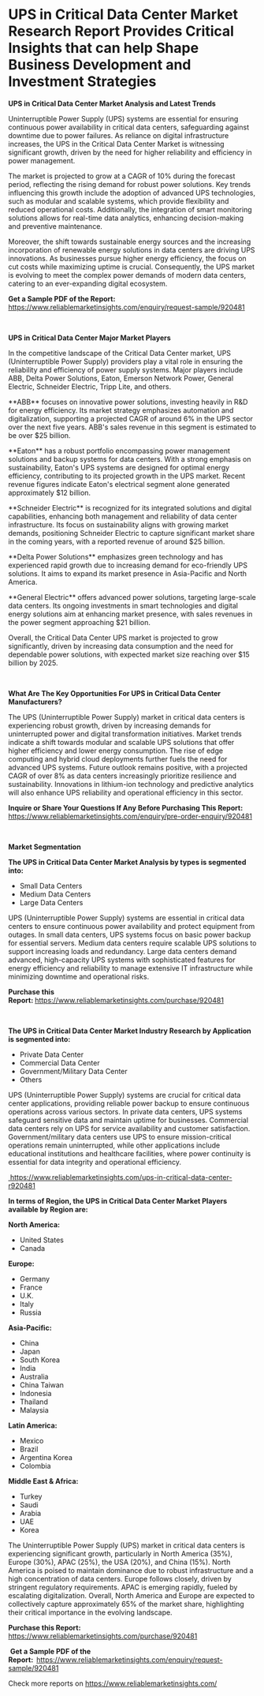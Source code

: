 <p><h1>UPS in Critical Data Center Market Research Report Provides Critical Insights that can help Shape Business Development and Investment Strategies</h1></p><p><strong>UPS in Critical Data Center Market Analysis and Latest Trends</strong></p>
<p><p>Uninterruptible Power Supply (UPS) systems are essential for ensuring continuous power availability in critical data centers, safeguarding against downtime due to power failures. As reliance on digital infrastructure increases, the UPS in the Critical Data Center Market is witnessing significant growth, driven by the need for higher reliability and efficiency in power management.</p><p>The market is projected to grow at a CAGR of 10% during the forecast period, reflecting the rising demand for robust power solutions. Key trends influencing this growth include the adoption of advanced UPS technologies, such as modular and scalable systems, which provide flexibility and reduced operational costs. Additionally, the integration of smart monitoring solutions allows for real-time data analytics, enhancing decision-making and preventive maintenance.</p><p>Moreover, the shift towards sustainable energy sources and the increasing incorporation of renewable energy solutions in data centers are driving UPS innovations. As businesses pursue higher energy efficiency, the focus on cut costs while maximizing uptime is crucial. Consequently, the UPS market is evolving to meet the complex power demands of modern data centers, catering to an ever-expanding digital ecosystem.</p></p>
<p><strong>Get a Sample PDF of the Report:&nbsp;</strong> <a href="https://www.reliablemarketinsights.com/enquiry/request-sample/920481?utm_campaign=2199&utm_medium=2&utm_source=Github&utm_content=ia&utm_term=07032025&utm_id=ups-in-critical-data-center">https://www.reliablemarketinsights.com/enquiry/request-sample/920481</a></p>
<p>&nbsp;</p>
<p><strong>UPS in Critical Data Center Major Market Players</strong></p>
<p><p>In the competitive landscape of the Critical Data Center market, UPS (Uninterruptible Power Supply) providers play a vital role in ensuring the reliability and efficiency of power supply systems. Major players include ABB, Delta Power Solutions, Eaton, Emerson Network Power, General Electric, Schneider Electric, Tripp Lite, and others.</p><p>**ABB** focuses on innovative power solutions, investing heavily in R&D for energy efficiency. Its market strategy emphasizes automation and digitalization, supporting a projected CAGR of around 6% in the UPS sector over the next five years. ABB's sales revenue in this segment is estimated to be over $25 billion.</p><p>**Eaton** has a robust portfolio encompassing power management solutions and backup systems for data centers. With a strong emphasis on sustainability, Eaton's UPS systems are designed for optimal energy efficiency, contributing to its projected growth in the UPS market. Recent revenue figures indicate Eaton's electrical segment alone generated approximately $12 billion.</p><p>**Schneider Electric** is recognized for its integrated solutions and digital capabilities, enhancing both management and reliability of data center infrastructure. Its focus on sustainability aligns with growing market demands, positioning Schneider Electric to capture significant market share in the coming years, with a reported revenue of around $25 billion.</p><p>**Delta Power Solutions** emphasizes green technology and has experienced rapid growth due to increasing demand for eco-friendly UPS solutions. It aims to expand its market presence in Asia-Pacific and North America.</p><p>**General Electric** offers advanced power solutions, targeting large-scale data centers. Its ongoing investments in smart technologies and digital energy solutions aim at enhancing market presence, with sales revenues in the power segment approaching $21 billion.</p><p>Overall, the Critical Data Center UPS market is projected to grow significantly, driven by increasing data consumption and the need for dependable power solutions, with expected market size reaching over $15 billion by 2025.</p></p>
<p>&nbsp;</p>
<p><strong>What Are The Key Opportunities For UPS in Critical Data Center Manufacturers?</strong></p>
<p><p>The UPS (Uninterruptible Power Supply) market in critical data centers is experiencing robust growth, driven by increasing demands for uninterrupted power and digital transformation initiatives. Market trends indicate a shift towards modular and scalable UPS solutions that offer higher efficiency and lower energy consumption. The rise of edge computing and hybrid cloud deployments further fuels the need for advanced UPS systems. Future outlook remains positive, with a projected CAGR of over 8% as data centers increasingly prioritize resilience and sustainability. Innovations in lithium-ion technology and predictive analytics will also enhance UPS reliability and operational efficiency in this sector.</p></p>
<p><strong>Inquire or Share Your Questions If Any Before Purchasing This Report:</strong> <a href="https://www.reliablemarketinsights.com/enquiry/pre-order-enquiry/920481?utm_campaign=2199&utm_medium=2&utm_source=Github&utm_content=ia&utm_term=07032025&utm_id=ups-in-critical-data-center">https://www.reliablemarketinsights.com/enquiry/pre-order-enquiry/920481</a></p>
<p>&nbsp;</p>
<p><strong>Market Segmentation</strong></p>
<p><strong>The UPS in Critical Data Center Market Analysis by types is segmented into:</strong></p>
<p><ul><li>Small Data Centers</li><li>Medium Data Centers</li><li>Large Data Centers</li></ul></p>
<p><p>UPS (Uninterruptible Power Supply) systems are essential in critical data centers to ensure continuous power availability and protect equipment from outages. In small data centers, UPS systems focus on basic power backup for essential servers. Medium data centers require scalable UPS solutions to support increasing loads and redundancy. Large data centers demand advanced, high-capacity UPS systems with sophisticated features for energy efficiency and reliability to manage extensive IT infrastructure while minimizing downtime and operational risks.</p></p>
<p><strong>Purchase this Report:&nbsp;</strong><a href="https://www.reliablemarketinsights.com/purchase/920481?utm_campaign=2199&utm_medium=2&utm_source=Github&utm_content=ia&utm_term=07032025&utm_id=ups-in-critical-data-center">https://www.reliablemarketinsights.com/purchase/920481</a></p>
<p>&nbsp;</p>
<p><strong>The UPS in Critical Data Center Market Industry Research by Application is segmented into:</strong></p>
<p><ul><li>Private Data Center</li><li>Commercial Data Center</li><li>Government/Military Data Center</li><li>Others</li></ul></p>
<p><p>UPS (Uninterruptible Power Supply) systems are crucial for critical data center applications, providing reliable power backup to ensure continuous operations across various sectors. In private data centers, UPS systems safeguard sensitive data and maintain uptime for businesses. Commercial data centers rely on UPS for service availability and customer satisfaction. Government/military data centers use UPS to ensure mission-critical operations remain uninterrupted, while other applications include educational institutions and healthcare facilities, where power continuity is essential for data integrity and operational efficiency.</p></p>
<p><a href="https://www.reliablemarketinsights.com/ups-in-critical-data-center-r920481?utm_campaign=2199&utm_medium=2&utm_source=Github&utm_content=ia&utm_term=07032025&utm_id=ups-in-critical-data-center">&nbsp;https://www.reliablemarketinsights.com/ups-in-critical-data-center-r920481</a></p>
<p><strong>In terms of Region, the UPS in Critical Data Center Market Players available by Region are:</strong></p>
<p>
    <p> <strong> North America: </strong>
        <ul>
            <li>United States</li>
            <li>Canada</li>
        </ul>
        </p> 
    <p> <strong> Europe: </strong>
        <ul>
            <li>Germany</li>
            <li>France</li>
            <li>U.K.</li>
            <li>Italy</li>
            <li>Russia</li>
        </ul>
        </p> 
    <p> <strong> Asia-Pacific: </strong>
        <ul>
            <li>China</li>
            <li>Japan</li>
            <li>South Korea</li>
            <li>India</li>
            <li>Australia</li>
            <li>China Taiwan</li>
            <li>Indonesia</li>
            <li>Thailand</li>
            <li>Malaysia</li>
        </ul>
        </p> 
    <p> <strong> Latin America: </strong>
        <ul>
            <li>Mexico</li>
            <li>Brazil</li>
            <li>Argentina Korea</li>
            <li>Colombia</li>
        </ul>
        </p> 
    <p> <strong> Middle East & Africa: </strong>
        <ul>
            <li>Turkey</li>
            <li>Saudi</li>
            <li>Arabia</li>
            <li>UAE</li>
            <li>Korea</li>
        </ul>
    </p>
    </p>
<p><p>The Uninterruptible Power Supply (UPS) market in critical data centers is experiencing significant growth, particularly in North America (35%), Europe (30%), APAC (25%), the USA (20%), and China (15%). North America is poised to maintain dominance due to robust infrastructure and a high concentration of data centers. Europe follows closely, driven by stringent regulatory requirements. APAC is emerging rapidly, fueled by escalating digitalization. Overall, North America and Europe are expected to collectively capture approximately 65% of the market share, highlighting their critical importance in the evolving landscape.</p></p>
<p><strong>Purchase this Report: </strong><a href="https://www.reliablemarketinsights.com/purchase/920481?utm_campaign=2199&utm_medium=2&utm_source=Github&utm_content=ia&utm_term=07032025&utm_id=ups-in-critical-data-center">https://www.reliablemarketinsights.com/purchase/920481</a></p>
<p>&nbsp;<strong>Get a Sample PDF of the Report:&nbsp;&nbsp;</strong><a href="https://www.reliablemarketinsights.com/enquiry/request-sample/920481?utm_campaign=2199&utm_medium=2&utm_source=Github&utm_content=ia&utm_term=07032025&utm_id=ups-in-critical-data-center">https://www.reliablemarketinsights.com/enquiry/request-sample/920481</a></p>
<p><strong></strong></p>
<p>Check more reports on <a href="https://www.reliablemarketinsights.com/?utm_campaign=2199&utm_medium=2&utm_source=Github&utm_content=ia&utm_term=07032025&utm_id=ups-in-critical-data-center">https://www.reliablemarketinsights.com/</a></p>